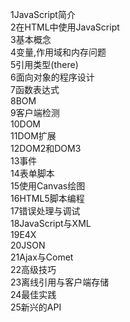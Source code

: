 1JavaScript简介<br>
2在HTML中使用JavaScript<br>
3基本概念<br>
4变量,作用域和内存问题<br>
5引用类型(there)<br>
6面向对象的程序设计<br>
7函数表达式<br>
8BOM<br>
9客户端检测<br>
10DOM<br>
11DOM扩展<br>
12DOM2和DOM3<br>
13事件<br>
14表单脚本<br>
15使用Canvas绘图<br>
16HTML5脚本编程<br>
17错误处理与调试<br>
18JavaScript与XML<br>
19E4X<br>
20JSON<br>
21Ajax与Comet<br>
22高级技巧<br>
23离线引用与客户端存储<br>
24最佳实践<br>
25新兴的API<br>
